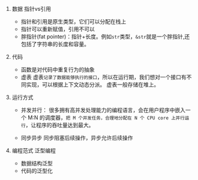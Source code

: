 1. 数据
   指针vs引用
   - 指针和引用是原生类型，它们可以分配在栈上
   - 指针可以重新赋值，引用不可以
   - 胖指针(fat pointer)：指针+长度。例如`str`类型，`&str`就是一个胖指针,还包括了字符串的长度和容量。
2. 代码

   - 函数是对代码中重复行为的抽象
   - 虚表
     虚表`记录了数据能够执行的接口`，所以在运行期，我们想对一个接口有不同实现，可以根据上下文动态分派。
     虚表一般存储在堆上。

3. 运行方式

   - 并发并行：
     很多拥有高并发处理能力的编程语言，会在用户程序中嵌入一个 M:N 的调度器，`把 M 个并发任务，合理地分配在 N 个 CPU core 上并行运行`，让程序的吞吐量达到最大。

   - 同步异步
     同步阻塞后续操作，异步允许后续操作

4. 编程范式
   泛型编程
   - 数据结构泛型
   - 代码的泛型化
